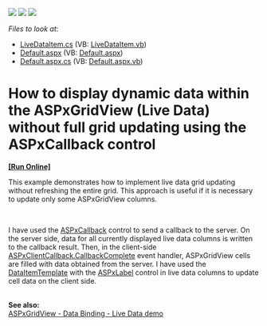 <!-- default badges list -->
![](https://img.shields.io/endpoint?url=https://codecentral.devexpress.com/api/v1/VersionRange/128539444/12.1.7%2B)
[![](https://img.shields.io/badge/Open_in_DevExpress_Support_Center-FF7200?style=flat-square&logo=DevExpress&logoColor=white)](https://supportcenter.devexpress.com/ticket/details/E4326)
[![](https://img.shields.io/badge/📖_How_to_use_DevExpress_Examples-e9f6fc?style=flat-square)](https://docs.devexpress.com/GeneralInformation/403183)
<!-- default badges end -->
<!-- default file list -->
*Files to look at*:

* [LiveDataItem.cs](./CS/WebSite/App_Code/LiveDataItem.cs) (VB: [LiveDataItem.vb](./VB/WebSite/App_Code/LiveDataItem.vb))
* [Default.aspx](./CS/WebSite/Default.aspx) (VB: [Default.aspx](./VB/WebSite/Default.aspx))
* [Default.aspx.cs](./CS/WebSite/Default.aspx.cs) (VB: [Default.aspx.vb](./VB/WebSite/Default.aspx.vb))
<!-- default file list end -->
# How to display dynamic data within the ASPxGridView (Live Data) without full grid updating using the ASPxCallback control
<!-- run online -->
**[[Run Online]](https://codecentral.devexpress.com/e4326/)**
<!-- run online end -->


<p>This example demonstrates how to implement live data grid updating without refreshing the entire grid. This approach is useful if it is necessary to update only some ASPxGridView columns.</p><br />
<p>I have used the <a href="http://documentation.devexpress.com/#AspNet/CustomDocument3664"><u>ASPxCallback</u></a> control to send a callback to the server. On the server side, data for all currently displayed live data columns is written to the callback result. Then, in the client-side <a href="http://documentation.devexpress.com/#AspNet/DevExpressWebASPxCallbackScriptsASPxClientCallback_CallbackCompletetopic"><u>ASPxClientCallback.CallbackComplete</u></a> event handler, ASPxGridView cells are filled with data obtained from the server. I have used the <a href="http://documentation.devexpress.com/#AspNet/DevExpressWebASPxGridViewGridViewDataColumn_DataItemTemplatetopic"><u>DataItemTemplate</u></a> with the <a href="http://documentation.devexpress.com/#AspNet/CustomDocument11590"><u>ASPxLabel</u></a> control in live data columns to update cell data on the client side.</p><p><br />
<strong>See also:</strong><br />
<a href="http://demos.devexpress.com/ASPxGridViewDemos/DataBinding/Live.aspx"><u>ASPxGridView - Data Binding - Live Data demo</u></a></p>

<br/>


